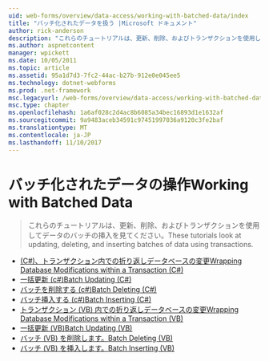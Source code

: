 ```yaml
---
uid: web-forms/overview/data-access/working-with-batched-data/index
title: "バッチ化されたデータを扱う |Microsoft ドキュメント"
author: rick-anderson
description: "これらのチュートリアルは、更新、削除、およびトランザクションを使用してデータのバッチの挿入を見てください。"
ms.author: aspnetcontent
manager: wpickett
ms.date: 10/05/2011
ms.topic: article
ms.assetid: 95a1d7d3-7fc2-44ac-b27b-912e0e045ee5
ms.technology: dotnet-webforms
ms.prod: .net-framework
msc.legacyurl: /web-forms/overview/data-access/working-with-batched-data
msc.type: chapter
ms.openlocfilehash: 1a6af028c2d4ac8b6085a34bec16893d1e1632af
ms.sourcegitcommit: 9a9483aceb34591c97451997036a9120c3fe2baf
ms.translationtype: MT
ms.contentlocale: ja-JP
ms.lasthandoff: 11/10/2017
---
```

<a name="working-with-batched-data"></a><span data-ttu-id="d0aa5-103">バッチ化されたデータの操作</span><span class="sxs-lookup"><span data-stu-id="d0aa5-103">Working with Batched Data</span></span>
====================
> <span data-ttu-id="d0aa5-104">これらのチュートリアルは、更新、削除、およびトランザクションを使用してデータのバッチの挿入を見てください。</span><span class="sxs-lookup"><span data-stu-id="d0aa5-104">These tutorials look at updating, deleting, and inserting batches of data using transactions.</span></span>


- [<span data-ttu-id="d0aa5-105">(C#)、トランザクション内での折り返しデータベースの変更</span><span class="sxs-lookup"><span data-stu-id="d0aa5-105">Wrapping Database Modifications within a Transaction (C#)</span></span>](wrapping-database-modifications-within-a-transaction-cs.md)
- [<span data-ttu-id="d0aa5-106">一括更新 (c#)</span><span class="sxs-lookup"><span data-stu-id="d0aa5-106">Batch Updating (C#)</span></span>](batch-updating-cs.md)
- [<span data-ttu-id="d0aa5-107">バッチを削除する (c#)</span><span class="sxs-lookup"><span data-stu-id="d0aa5-107">Batch Deleting (C#)</span></span>](batch-deleting-cs.md)
- [<span data-ttu-id="d0aa5-108">バッチ挿入する (c#)</span><span class="sxs-lookup"><span data-stu-id="d0aa5-108">Batch Inserting (C#)</span></span>](batch-inserting-cs.md)
- [<span data-ttu-id="d0aa5-109">トランザクション (VB) 内での折り返しデータベースの変更</span><span class="sxs-lookup"><span data-stu-id="d0aa5-109">Wrapping Database Modifications within a Transaction (VB)</span></span>](wrapping-database-modifications-within-a-transaction-vb.md)
- [<span data-ttu-id="d0aa5-110">一括更新 (VB)</span><span class="sxs-lookup"><span data-stu-id="d0aa5-110">Batch Updating (VB)</span></span>](batch-updating-vb.md)
- [<span data-ttu-id="d0aa5-111">バッチ (VB) を削除します。</span><span class="sxs-lookup"><span data-stu-id="d0aa5-111">Batch Deleting (VB)</span></span>](batch-deleting-vb.md)
- [<span data-ttu-id="d0aa5-112">バッチ (VB) を挿入します。</span><span class="sxs-lookup"><span data-stu-id="d0aa5-112">Batch Inserting (VB)</span></span>](batch-inserting-vb.md)
